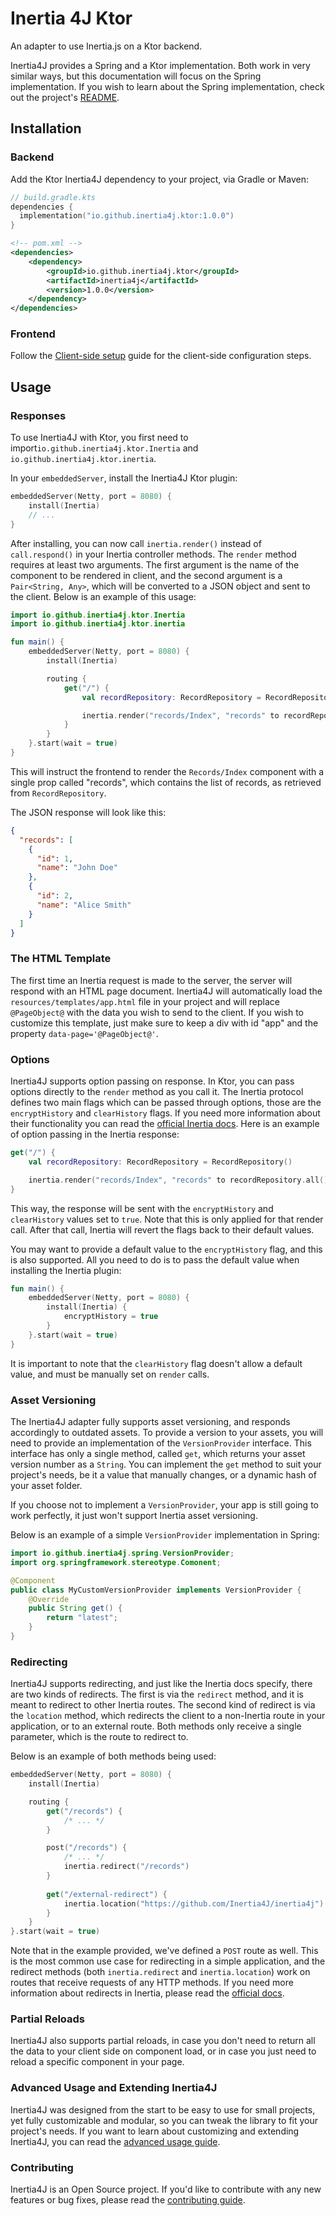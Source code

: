 # Inertia 4J Ktor

An adapter to use Inertia.js on a Ktor backend.

Inertia4J provides a Spring and a Ktor implementation. Both work in very similar ways, but this documentation will focus
on the Spring implementation. If you wish to learn about the Spring implementation, check out the project's
[README](https://github.com/Inertia4J/inertia4j/tree/main/README.md).

## Installation

### Backend

Add the Ktor Inertia4J dependency to your project, via Gradle or Maven:

```kotlin
// build.gradle.kts
dependencies {
  implementation("io.github.inertia4j.ktor:1.0.0")
}
```

```xml
<!-- pom.xml -->
<dependencies>
    <dependency>
        <groupId>io.github.inertia4j.ktor</groupId>
        <artifactId>inertia4j</artifactId>
        <version>1.0.0</version>
    </dependency>
</dependencies>
```

### Frontend

Follow the [Client-side setup](https://inertiajs.com/server-side-setup) guide for the client-side configuration steps.

## Usage

### Responses

To use Inertia4J with Ktor, you first need to import`io.github.inertia4j.ktor.Inertia` and
`io.github.inertia4j.ktor.inertia`.

In your `embeddedServer`, install the Inertia4J Ktor plugin:

```kotlin
embeddedServer(Netty, port = 8080) {
    install(Inertia)
    // ...
}
```

After installing, you can now call `inertia.render()` instead of `call.respond()` in your Inertia controller methods.
The `render` method requires at least two arguments. The first argument is the name of the component to be rendered in 
client, and the second argument is a `Pair<String, Any>`, which will be converted to a JSON object and sent to the 
client. Below is an example of this usage:

```kotlin
import io.github.inertia4j.ktor.Inertia
import io.github.inertia4j.ktor.inertia

fun main() {
    embeddedServer(Netty, port = 8080) {
        install(Inertia)

        routing {
            get("/") {
                val recordRepository: RecordRepository = RecordRepository()

                inertia.render("records/Index", "records" to recordRepository.all())
            }
        }
    }.start(wait = true)
}
```

This will instruct the frontend to render the `Records/Index` component with a single prop called "records", which 
contains the list of records, as retrieved from `RecordRepository`.

The JSON response will look like this:

```json
{
  "records": [
    {
      "id": 1,
      "name": "John Doe"
    },
    {
      "id": 2,
      "name": "Alice Smith"
    }
  ]
}
```

### The HTML Template

The first time an Inertia request is made to the server, the server will respond with an HTML page document. Inertia4J
will automatically load the `resources/templates/app.html` file in your project and will replace `@PageObject@` with the
data you wish to send to the client. If you wish to customize this template, just make sure to keep a div with id "app"
and the property `data-page='@PageObject@'`.

### Options

Inertia4J supports option passing on response. In Ktor, you can pass options directly to the `render` method as you 
call it. The Inertia protocol defines two main flags which can be passed through options, those are the `encryptHistory`
and `clearHistory` flags. If you need more information about their functionality you can read the 
[official Inertia docs](https://inertiajs.com/history-encryption). Here is an example of option passing in the Inertia 
response:

```kotlin
get("/") {
    val recordRepository: RecordRepository = RecordRepository()

    inertia.render("records/Index", "records" to recordRepository.all(), encryptHistory = true, clearHistory = true)
}
```

This way, the response will be sent with the `encryptHistory` and `clearHistory` values set to `true`. Note that this 
is only applied for that render call. After that call, Inertia will revert the flags back to their default values.

You may want to provide a default value to the `encryptHistory` flag, and this is also supported. All you need to do is
to pass the default value when installing the Inertia plugin:

```kotlin
fun main() {
    embeddedServer(Netty, port = 8080) {
        install(Inertia) {
            encryptHistory = true
        }
    }.start(wait = true)
}
```

It is important to note that the `clearHistory` flag doesn't allow a default value, and must be manually set on `render`
calls.

### Asset Versioning

The Inertia4J adapter fully supports asset versioning, and responds accordingly to outdated assets. To provide a version
to your assets, you will need to provide an implementation of the `VersionProvider` interface. This interface has only
a single method, called `get`, which returns your asset version number as a `String`. You can implement the `get`
method to suit your project's needs, be it a value that manually changes, or a dynamic hash of your asset folder.

If you choose not to implement a `VersionProvider`, your app is still going to work perfectly, it just won't support
Inertia asset versioning.

Below is an example of a simple `VersionProvider` implementation in Spring:

```java
import io.github.inertia4j.spring.VersionProvider;
import org.springframework.stereotype.Comonent;

@Component
public class MyCustomVersionProvider implements VersionProvider {
    @Override
    public String get() {
        return "latest";
    }
}

```

### Redirecting

Inertia4J supports redirecting, and just like the Inertia docs specify, there are two kinds of redirects. The first
is via the `redirect` method, and it is meant to redirect to other Inertia routes. The second kind of redirect is via
the `location` method, which redirects the client to a non-Inertia route in your application, or to an external route.
Both methods only receive a single parameter, which is the route to redirect to.

Below is an example of both methods being used:

```kotlin
embeddedServer(Netty, port = 8080) {
    install(Inertia)

    routing {
        get("/records") {
            /* ... */
        }

        post("/records") {
            /* ... */
            inertia.redirect("/records")
        }
            
        get("/external-redirect") {
            inertia.location("https://github.com/Inertia4J/inertia4j")
        }
    }
}.start(wait = true)
```

Note that in the example provided, we've defined a `POST` route as well. This is the most common use case for
redirecting in a simple application, and the redirect methods (both `inertia.redirect` and `inertia.location`) work on
routes that receive requests of any HTTP methods. If you need more information about redirects in Inertia, please read
the [official docs](https://inertiajs.com/redirects).

### Partial Reloads

Inertia4J also supports partial reloads, in case you don't need to return all the data to your client side on component
load, or in case you just need to reload a specific component in your page.

### Advanced Usage and Extending Inertia4J

Inertia4J was designed from the start to be easy to use for small projects, yet fully customizable and modular, so you
can tweak the library to fit your project's needs. If you want to learn about customizing and extending Inertia4J, you
can read the [advanced usage guide](https://github.com/Inertia4J/inertia4j/tree/main/docs/advanced.md).

### Contributing

Inertia4J is an Open Source project. If you'd like to contribute with any new features or bug fixes, please read the
[contributing guide](https://github.com/Inertia4J/inertia4j/blob/main/CONTRIBUTING.md).
